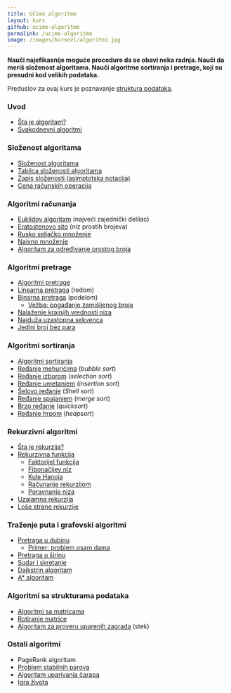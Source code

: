 ```yaml
---
title: Učimo algoritme
layout: kurs
github: ucimo-algoritme
permalink: /ucimo-algoritme
image: /images/kursevi/algoritmi.jpg
---
```


**Nauči najefikasnije moguće procedure da se obavi neka radnja. Nauči da meriš složenost algoritama. Nauči algoritme sortiranja i pretrage, koji su presudni kod velikih podataka.**

Preduslov za ovaj kurs je poznavanje [struktura podataka](/strukture-podataka).

### Uvod

- [Šta je algoritam?](/algoritmi-uvod)
- [Svakodnevni algoritmi](/svakodnevni-algoritmi)

### Složenost algoritama

- [Složenost algoritama](/efikasnost-algoritama)
- [Tablica složenosti algoritama](/tablica-slozenosti-algoritama)
- [Zapis složenosti (asimptotska notacija)](/asimptotska-notacija)
- [Cena računskih operacija](/cena-racunskih-operacija)

### Algoritmi računanja

- [Euklidov algoritam](/euklidov-algoritam) (najveći zajednički delilac)
- [Eratostenovo sito](/eratostenovo-sito) (niz prostih brojeva)
- [Rusko seljačko množenje](/rusko-mnozenje)
- [Naivno množenje](/naivno-mnozenje)
- [Algoritam za određivanje prostog broja](/jel-prost-broj)

### Algoritmi pretrage

- [Algoritmi pretrage](/algoritmi-pretrazivanja)
- [Linearna pretraga](/linearna-pretraga) (redom)
- [Binarna pretraga](/binarna-pretraga) (podelom)
  - [Vežba: pogađanje zamišljenog broja](/pogadjanje-zamisljenog-broja)
- [Nalaženje krajnjih vrednosti niza](/nalazenje-krajnjih-vrednosti-u-nizu)
- [Najduža uzastopna sekvenca](/najduza-uzastopna-sekvenca)
- [Jedini broj bez para](/jedini-bez-para)

### Algoritmi sortiranja

- [Algoritmi sortiranja](/algoritmi-sortiranja)
- [Ređanje mehurićima](/redjanje-mehurom) (_bubble sort_)
- [Ređanje izborom](/redjanje-izborom) (_selection sort_)
- [Ređanje umetanjem](/redjanje-umetanjem) (_insertion sort_)
- [Šelovo ređanje](/shelovo-redjanje) (*Shell sort*)
- [Ređanje spajanjem](/redjanje-spajanjem) (_merge sort_)
- [Brzo ređanje](/brzo-redjanje) (_quicksort_)
- [Ređanje hrpom](/redjanje-hrpom) (*heapsort*)

### Rekurzivni algoritmi

- [Šta je rekurzija?](/rekurzija)
- [Rekurzivna funkcija](/metod-rekurzije)
  - [Faktorijel funkcija](/faktorijel)
  - [Fibonačijev niz](/fibonacijev-niz)
  - [Kule Hanoja](/kule-hanoja)
  - [Računanje rekurzijom](/racunanje-rekurzijom)
  - [Poravnanje niza](/poravnanje-niza)
- [Uzajamna rekurzija](/uzajamna-rekurzija)
- [Loše strane rekurzije](/lose-strane-rekurzije)

### Traženje puta i grafovski algoritmi

- [Pretraga u dubinu](/pretraga-u-dubinu)
  - [Primer: problem osam dama](/problem-osam-dama)
- [Pretraga u širinu](/pretraga-u-sirinu)
- [Sudar i skretanje](/sudar-i-skretanje)
- [Dajkstrin algoritam](/dajkstrin-algoritam)
- [A* algoritam](/a-star-algoritam)

### Algoritmi sa strukturama podataka

- [Algoritmi sa matricama](/vezbe-sa-matricama)
- [Rotiranje matrice](/rotiranje-matrice)
- [Algoritam za proveru uparenih zagrada](/vezba-uparene-zagrade) (stek)

### Ostali algoritmi

- PageRank algoritam
- [Problem stabilnih parova](/problem-stabilnih-parova)
- [Algoritam uparivanja čarapa](/algoritam-carapa)
- [Igra života](/igra-zivota)
